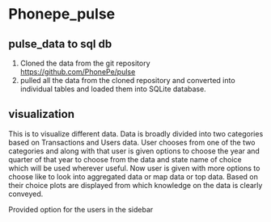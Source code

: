 # Phonepe_pulse

## pulse_data to sql db
1. Cloned the data from the git repository https://github.com/PhonePe/pulse
2. pulled all the data from the cloned repository and converted into individual tables and loaded them into SQLite database.
  


## visualization
This is to visualize different data. 
Data is broadly divided into two categories based on Transactions and Users data.
User chooses from one of the two categories and along with that user is given options to choose the year and quarter of that year to choose from the data and state name of choice which will be used wherever useful.
Now user is given with more options to choose like to look into aggregated data or map data or top data.
Based on their choice plots are displayed from which knowledge on the data is clearly conveyed.  

Provided option for the users in the sidebar
